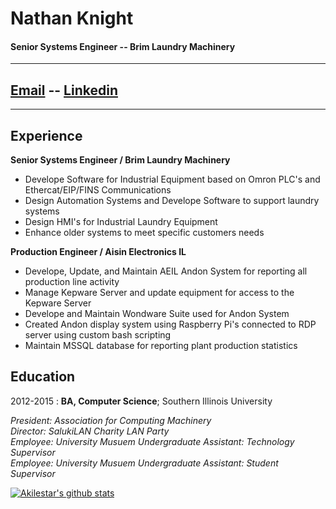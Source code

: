 # Nathan Knight

#### Senior Systems Engineer -- Brim Laundry Machinery

---

## [Email](mailto:nathan.t.knight@gmail.com) -- [Linkedin](https://www.linkedin.com/in/nate-knight-93ba48b2/)

---

## Experience

**Senior Systems Engineer / Brim Laundry Machinery**
- Develope Software for Industrial Equipment based on Omron PLC's and Ethercat/EIP/FINS Communications
- Design Automation Systems and Develope Software to support laundry systems
- Design HMI's for Industrial Laundry Equipment
- Enhance older systems to meet specific customers needs


**Production Engineer / Aisin Electronics IL**

- Develope, Update, and Maintain AEIL Andon System for reporting all production line activity
- Manage Kepware Server and update equipment for access to the Kepware Server
- Develope and Maintain Wondware Suite used for Andon System
- Created Andon display system using Raspberry Pi's connected to RDP server using custom bash scripting
- Maintain MSSQL database for reporting plant production statistics

## Education

2012-2015
: **BA, Computer Science**; Southern Illinois University

_President: Association for Computing Machinery_  
_Director: SalukiLAN Charity LAN Party_  
_Employee: University Musuem Undergraduate Assistant: Technology Supervisor_  
_Employee: University Musuem Undergraduate Assistant: Student Supervisor_  

[![Akilestar's github stats](https://github-readme-stats.vercel.app/api?username=akilestar&count_private=true&theme=blue-green)](https://github.com/anuraghazra/github-readme-stats)
